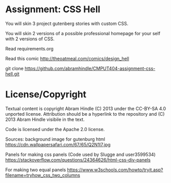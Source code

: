 Assignment: CSS Hell
====================

You will skin 3 project gutenberg stories with custom CSS.

You will skin 2 versions of a possible professional homepage for your
self with 2 versions of CSS.

Read requirements.org

Read this comic http://theoatmeal.com/comics/design_hell

git clone https://github.com/abramhindle/CMPUT404-assignment-css-hell.git

License/Copyright
=================

Textual content is copyright Abram Hindle (C) 2013 under the CC-BY-SA
4.0 unported license. Attribution should be a hyperlink to the
repository and (C) 2013 Abram Hindle visibile in the text.

Code is licensed under the Apache 2.0 license.


Sources:
background image for gutenburg html
https://cdn.wallpapersafari.com/67/65/Q2N1I7.jpg

Panels for making css panels (Code used by Slugge and user3599534)
https://stackoverflow.com/questions/24364626/html-css-div-panels

For making two equal panels
https://www.w3schools.com/howto/tryit.asp?filename=tryhow_css_two_columns





